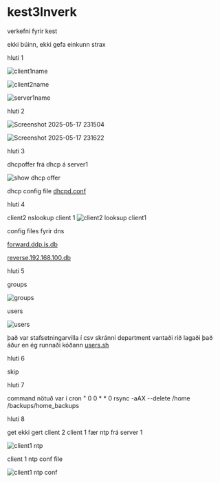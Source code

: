 # kest3lnverk
verkefni fyrir kest


ekki búinn, ekki gefa einkunn strax


hluti 1

![client1name](https://github.com/user-attachments/assets/7752c60c-7567-4e40-9d59-5c2a55f0f2ce)

![client2name](https://github.com/user-attachments/assets/4bfff0d6-41f3-4aa2-a131-639abc30f839)

![server1name](https://github.com/user-attachments/assets/ce0a5e40-ed73-461e-9759-2f1ef31eeff9)



hluti 2

![Screenshot 2025-05-17 231504](https://github.com/user-attachments/assets/e9953633-4adf-432b-a367-7832c2e54a9d)

![Screenshot 2025-05-17 231622](https://github.com/user-attachments/assets/f63b543c-edc7-4c4c-847f-b52a04acd179)


hluti 3

dhcpoffer frá dhcp á server1

![show dhcp offer](https://github.com/user-attachments/assets/db9d515d-3d46-4923-904d-d4ae5e438826)

dhcp config file [dhcpd.conf](dhcpd.conf)



hluti 4

client2 nslookup client 1
![client2 looksup client1](https://github.com/user-attachments/assets/5ae12ac8-0a76-4d93-81ea-fad4f12adc1f)

config files fyrir dns

[forward.ddp.is.db](forward.ddp.is.db)

[reverse.192.168.100.db](reverse.192.168.100.db)



hluti 5

groups

![groups](https://github.com/user-attachments/assets/116a91c9-6571-4da7-a839-bae6d8851682)

users

![users](https://github.com/user-attachments/assets/fb0e6862-91af-4518-9127-e10e81743a4a)

það var stafsetningarvilla í csv skránni department vantaði rið lagaði það áður en ég runnaði kóðann
[users.sh](users.sh)

hluti 6 

skip


hluti 7

command nötuð var í cron " 0 0 * * 0 rsync -aAX --delete /home /backups/home_backups

hluti 8

get ekki gert client 2 
client 1 fær ntp frá server 1

![client1 ntp](https://github.com/user-attachments/assets/522ae237-a3ca-4041-aee2-260dec3c2716)

client 1 ntp conf file

![client1 ntp conf](https://github.com/user-attachments/assets/bcebaf87-cbc3-4ff7-8e00-72aaf44b4c70)


